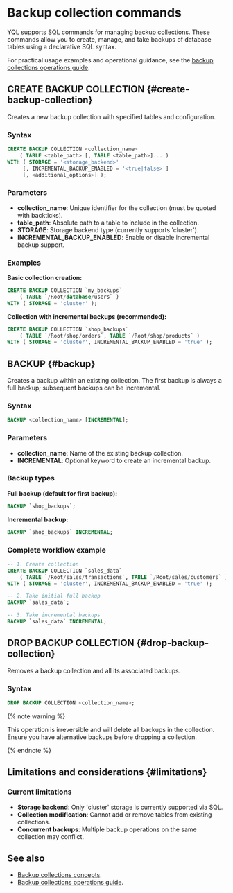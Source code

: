 # Backup collection commands

YQL supports SQL commands for managing [backup collections](../../../concepts/backup/collections.md). These commands allow you to create, manage, and take backups of database tables using a declarative SQL syntax.

For practical usage examples and operational guidance, see the [backup collections operations guide](../../../reference/ydb-cli/export-import/backup-collections/operations.md).

## CREATE BACKUP COLLECTION {#create-backup-collection}

Creates a new backup collection with specified tables and configuration.

### Syntax

```sql
CREATE BACKUP COLLECTION <collection_name>
    ( TABLE <table_path> [, TABLE <table_path>]... )
WITH ( STORAGE = '<storage_backend>'
     [, INCREMENTAL_BACKUP_ENABLED = '<true|false>']
     [, <additional_options>] );
```

### Parameters

- **collection_name**: Unique identifier for the collection (must be quoted with backticks).
- **table_path**: Absolute path to a table to include in the collection.
- **STORAGE**: Storage backend type (currently supports 'cluster').
- **INCREMENTAL_BACKUP_ENABLED**: Enable or disable incremental backup support.

### Examples

**Basic collection creation:**

```sql
CREATE BACKUP COLLECTION `my_backups`
    ( TABLE `/Root/database/users` )
WITH ( STORAGE = 'cluster' );
```

**Collection with incremental backups (recommended):**

```sql
CREATE BACKUP COLLECTION `shop_backups`
    ( TABLE `/Root/shop/orders`, TABLE `/Root/shop/products` )
WITH ( STORAGE = 'cluster', INCREMENTAL_BACKUP_ENABLED = 'true' );
```

## BACKUP {#backup}

Creates a backup within an existing collection. The first backup is always a full backup; subsequent backups can be incremental.

### Syntax

```sql
BACKUP <collection_name> [INCREMENTAL];
```

### Parameters

- **collection_name**: Name of the existing backup collection.
- **INCREMENTAL**: Optional keyword to create an incremental backup.

### Backup types

**Full backup (default for first backup):**

```sql
BACKUP `shop_backups`;
```

**Incremental backup:**

```sql
BACKUP `shop_backups` INCREMENTAL;
```

### Complete workflow example

```sql
-- 1. Create collection
CREATE BACKUP COLLECTION `sales_data`
    ( TABLE `/Root/sales/transactions`, TABLE `/Root/sales/customers` )
WITH ( STORAGE = 'cluster', INCREMENTAL_BACKUP_ENABLED = 'true' );

-- 2. Take initial full backup
BACKUP `sales_data`;

-- 3. Take incremental backups
BACKUP `sales_data` INCREMENTAL;
```

## DROP BACKUP COLLECTION {#drop-backup-collection}

Removes a backup collection and all its associated backups.

### Syntax

```sql
DROP BACKUP COLLECTION <collection_name>;
```

{% note warning %}

This operation is irreversible and will delete all backups in the collection. Ensure you have alternative backups before dropping a collection.

{% endnote %}

## Limitations and considerations {#limitations}

### Current limitations

- **Storage backend**: Only 'cluster' storage is currently supported via SQL.
- **Collection modification**: Cannot add or remove tables from existing collections.  
- **Concurrent backups**: Multiple backup operations on the same collection may conflict.

## See also

- [Backup collections concepts](../../../concepts/backup/collections.md).
- [Backup collections operations guide](../../../reference/ydb-cli/export-import/backup-collections/operations.md).
